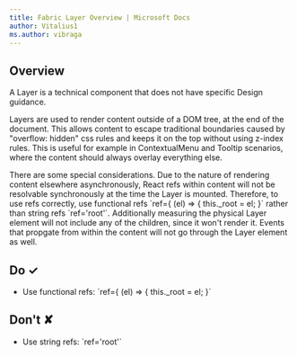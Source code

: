 ```yaml
---
title: Fabric Layer Overview | Microsoft Docs
author: Vitalius1
ms.author: vibraga
---
```


## Overview
A Layer is a technical component that does not have specific Design guidance.

Layers are used to render content outside of a DOM tree, at the end of the document. This allows content to escape traditional boundaries caused by &quot;overflow: hidden&quot; css rules and keeps it on the top without using z-index rules. This is useful for example in ContextualMenu and Tooltip scenarios, where the content should always overlay everything else.

There are some special considerations. Due to the nature of rendering content elsewhere asynchronously, React refs within content will not be resolvable synchronously at the time the Layer is mounted. Therefore, to use refs correctly, use functional refs &#x60;ref&#x3D;{ (el) &#x3D;&gt; { this._root &#x3D; el; }&#x60; rather than string refs &#x60;ref&#x3D;&#39;root&#39;&#x60;. Additionally measuring the physical Layer element will not include any of the children, since it won&#39;t render it. Events that propgate from within the content will not go through the Layer element as well.


## Do &#10003;
- Use functional refs: &#x60;ref&#x3D;{ (el) &#x3D;&gt; { this._root &#x3D; el; }&#x60;


## Don't &#10008;
- Use string refs: &#x60;ref&#x3D;&#39;root&#39;&#x60;
